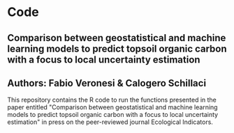 # Code
## Comparison between geostatistical and machine learning models to predict topsoil organic carbon with a focus to local uncertainty estimation
## **Authors**: Fabio Veronesi & Calogero Schillaci

This repository contains the R code to run the functions presented in the paper entitled "Comparison between geostatistical and machine learning models to predict topsoil organic carbon with a focus to local uncertainty estimation" in press on the peer-reviewed journal Ecological Indicators.
